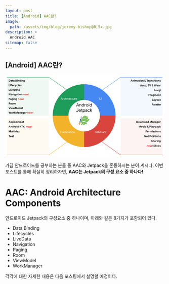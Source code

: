 ```yaml
---
layout: post
title: [Android] AAC란?
image: 
  path: /assets/img/blog/jeremy-bishop@0,5x.jpg
description: >
  Android AAC
sitemap: false
---
```


## [Android] AAC란?

<a><img src="/assets/img/blog/post/google_io_2018_jetpack.png" alt="google io 2018 jetpack"></a>

가끔 안드로이드를 공부하는 분들 중 AAC와 Jetpack을 혼동하시는 분이 계시다. 이번 포스트를 통해 확실히 정리하자면, <b>AAC는 Jetpack의 구성 요소 중 하나다!</b>

# AAC: Android Architecture Components
안드로이드 Jetpack의 구성요소 중 하나이며, 아래와 같은 8가지가 포함되어 있다.
- Data Binding
- Lifecycles
- LiveData
- Navigation
- Paging
- Room
- ViewModel
- WorkManager

각각에 대한 자세한 내용은 다음 포스팅에서 설명할 예정이다.